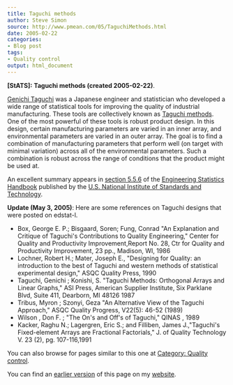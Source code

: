```yaml
---
title: Taguchi methods
author: Steve Simon
source: http://www.pmean.com/05/TaguchiMethods.html
date: 2005-02-22
categories:
- Blog post
tags:
- Quality control
output: html_document
---
```

**[StATS]:** **Taguchi methods (created
2005-02-22)**.

[Genichi Taguchi](http://en.wikipedia.org/wiki/Genichi_Taguchi) was a
Japanese engineer and statistician who developed a wide range of
statistical tools for improving the quality of industrial manufacturing.
These tools are collectively known as [Taguchi
methods](http://en.wikipedia.org/wiki/Taguchi_methods). One of the most
powerful of these tools is robust product design. In this design,
certain manufacturing parameters are varied in an inner array, and
environmental parameters are varied in an outer array. The goal is to
find a combination of manufacturing parameters that perform well (on
target with minimal variation) across all of the environmental
parameters. Such a combination is robust across the range of conditions
that the product might be used at.

An excellent summary appears in [section
5.5.6](http://www.itl.nist.gov/div898/handbook/pri/section5/pri56.htm)
of the [Engineering Statistics
Handbook](http://www.itl.nist.gov/div898/handbook/index.htm) published
by the [U.S. National Institute of Standards and
Technology](http://www.nist.gov/).

**Update (May 3, 2005)**: Here are some references on Taguchi designs
that were posted on edstat-l.

-   Box, George E. P.; Bisgaard, Soren; Fung, Conrad "An Explanation
    and Critique of Taguchi's Contributions to Quality Engineering,"
    Center for Quality and Productivity Improvement,Report No. 28, Ctr
    for Quality and Productivity Improvement, 23 pp., Madison, WI, 1986
-   Lochner, Robert H.; Mater, Joseph E., "Designing for Quality: an
    introduction to the best of Taguchi and western methods of
    statistical experimental design," ASQC Quality Press, 1990
-   Taguchi, Genichi ; Konishi, S. "Taguchi Methods: Orthogonal Arrays
    and Linear Graphs," ASI Press, American Supplier Institute, Six
    Parklane Blvd, Suite 411, Dearborn, MI 48126 1987
-   Tribus, Myron ; Szonyi, Geza "An Alternative View of the Taguchi
    Approach," ASQC Quality Progress, V22(5): 46-52 (1989)
-   Wilson , Don F. ; "The On's and Off's of Taguchi," QINAS , 1989
-   Kacker, Raghu N.; Lagergren, Eric S.; and Filliben, James
    J.,"Taguchi's Fixed-element Arrays are Fractional Factorials," J.
    of Quality Technology V. 23 (2), pg. 107-116,1991

 You can also browse
for pages similar to this one at [Category: Quality
control](../category/QualityControl.html).

You can find an [earlier version][sim1] of this page on my [website][sim2].

[sim1]: http://www.pmean.com/05/TaguchiMethods.html
[sim2]: http://www.pmean.com

